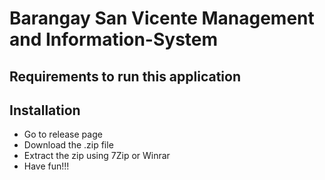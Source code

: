 # Barangay San Vicente Management and Information-System


## Requirements to run this application


## Installation
- Go to release page
- Download the  .zip file
- Extract the zip using 7Zip or Winrar
- Have fun!!!


